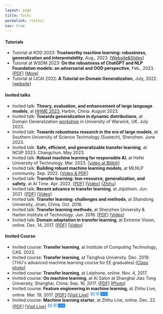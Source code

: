 ```yaml
---
layout: page
title: Talks
permalink: /talks/
nav: true
---
```


#### Tutorials

- Tutorial at KDD 2023: **Trustworthy machine learning: robustness, generalization and interpretability**, Aug., 2023. [[Website&Slides](https://mltrust.github.io/)]
- Tutorial at WSDM 2023: **On the robustness of ChatGPT and NLP Foundation models: an adversarial and OOD perspective**, Feb., 2023. [[PDF](https://dgresearch.github.io/DG_tutorial_wsdm23_chatgpt.pdf)] [[More](https://dgresearch.github.io/)]
- Tutorial at IJCAI 2022: **A Tutorial on Domain Generalization**, July, 2022. [[website](https://dgresearch.github.io/)]

#### Invited talks

- Invited talk: **Theory, evaluation, and enhancement of large language models**, at [HHME 2023](https://hhme.ccf.org.cn/ZTLT_PCC_2023.html), Harbin, China. August 2023.
- Invited talk: **Towards generalization in dynamic distributions**, at Domain Generalization [workshop](https://warwick.ac.uk/fac/cross_fac/tia/domgen2023/) in University of Warwick, UK. July 2023.
- Invited talk: **Towards robustness research in the era of large models**, at Southern University of Science Technology (Sustech), Shenzhen. June 2023.
- Invited talk: **Safe, efficient, and generalizable transfer learning**, at NCIIP 2023. Changchun. May 2023.
- Invited talk: **Robust machine learning for responsible AI**, at Hefei University of Technology. Mar. 2023. [[video at Bilibili](https://www.bilibili.com/video/BV1184y1M7V4/)]
- Invited talk: **Building robust machine learning models**, at MLNLP community. Sep. 2022. [[Video & PDF](https://www.bilibili.com/video/BV1hP411V7SP/)]
- Invited talk: **Transfer learning: low-resource, generalization, and safety**, at AI Time. Apr. 2022. [[PDF](../assets/files/l16_aitime.pdf)] [[Video](https://www.bilibili.com/video/BV1nY411E7Uc/)] [[Zhihu](https://zhuanlan.zhihu.com/p/498902783)]
- Invited talk: **Recent advance in transfer learning**, at Jiqizhixin. Jun. 2021.
                    [[PDF](http://jd92.wang/assets/files/l15_jiqizhixin.pdf)]  [[Video](https://www.bilibili.com/video/BV1N5411T7Sb)]
- Invited talk: **Transfer learning: challenges and methods**, at Shandong University, Jinan, China. Oct. 2018.
- Invited talk: **Transfer learning methods**, at Shenzhen University & Harbin
                    Institute of Technology. Jun. 2018. [[PDF](http://jd92.wang/assets/files/l14_hit.pdf)] [[Video](http://cs.hrbust.edu.cn/site/newslistread.asp?lid=201862915500727130483)]
- Invited talk: **Domain adaptation in transfer learning**, at Extreme Vision, online. Dec. 14, 2017. [[PDF](http://jd92.wang/assets/files/l12_da.pdf)]  [[Video](http://mp.weixin.qq.com/s?__biz=MzI5MDUyMDIxNA==&mid=2247484940&idx=2&sn=35e64e07fde9a96afbb65dbf40a945eb&chksm=ec1febf5db6862e38d5e02ff3278c61b376932a46c5628c7d9cb1769c572bfd31819c13dd468&mpshare=1&scene=1&srcid=1219JpTNZFiNDCHsTUrUxwqy#rd)]

#### Invited Course

- Invited course: **Transfer learning**, at Institute of Computing Technology, CAS. 2023.
- Invited course: **Transfer learning**, at Tsinghua University. Dec. 2019. (THU's
                    advanced machine learning course for EE graduates) [[Class photo](http://jd92.wang/image/img_thu.png)]
- Invited course: **Transfer learning**, at Leiphone, online. Nov. 4, 2017.
- Invited course: **On machine learning**, at AI Salon at Shanghai Jiao Tong University, Shanghai, China. Sep. 16, 2017. [[PDF](http://jd92.wang/assets/files/l10_mlsjtu.pdf)] [[Photo](http://jd92.wang/assets/image/20170916.jpg)]
- Invited course: **Feature engineering in machine learning**, at Zhihu Live, online. Mar. 19, 2017. [[PDF]](http://jd92.wang/assets/files/l07_zhihu_fe.pdf) [[Visit Live](https://www.zhihu.com/lives/819543866939174912)] <img src="/assets/img/zhihu_live.png" width="60" height="18" />
- Invited course: **Machine learning starter**, at Zhihu Live, online. Dec. 22. [[PDF](http://jd92.wang/assets/files/l06_zhihu_ml.pdf)] [[Visit Live](https://www.zhihu.com/lives/792423196996546560?utm_campaign=zhihulive&utm_source=zhihucolumn&utm_medium=Livecolumn)] <img src="/assets/img/zhihu_live.png" width="60" height="18" />
